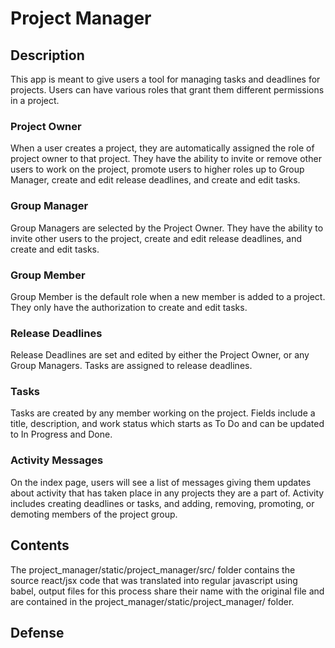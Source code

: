 # Project Manager

## Description

This app is meant to give users a tool for managing tasks and deadlines for projects. Users can have various roles that grant them different permissions in a project. 

### Project Owner

When a user creates a project, they are automatically assigned the role of project owner to that project. They have the ability to invite or remove other users to work on the project, promote users to higher roles up to Group Manager, create and edit release deadlines, and create and edit tasks.

### Group Manager

Group Managers are selected by the Project Owner. They have the ability to invite other users to the project, create and edit release deadlines, and create and edit tasks.

### Group Member

Group Member is the default role when a new member is added to a project. They only have the authorization to create and edit tasks.

### Release Deadlines

Release Deadlines are set and edited by either the Project Owner, or any Group Managers. Tasks are assigned to release deadlines.

### Tasks

Tasks are created by any member working on the project. Fields include a title, description, and work status which starts as To Do and can be updated to In Progress and Done.

### Activity Messages

On the index page, users will see a list of messages giving them updates about activity that has taken place in any projects they are a part of. Activity includes creating deadlines or tasks, and adding, removing, promoting, or demoting members of the project group.

## Contents

The project_manager/static/project_manager/src/ folder contains the source react/jsx code that was translated into regular javascript using babel, output files for this process share their name with the original file and are contained in the project_manager/static/project_manager/ folder.

## Defense